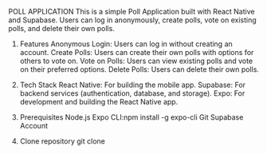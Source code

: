 POLL APPLICATION
This is a simple Poll Application built with React Native and Supabase. Users can log in anonymously, create polls, vote on existing polls, and delete their own polls.
1) Features
Anonymous Login: Users can log in without creating an account.
Create Polls: Users can create their own polls with options for others to vote on.
Vote on Polls: Users can view existing polls and vote on their preferred options.
Delete Polls: Users can delete their own polls.

2) Tech Stack
React Native: For building the mobile app.
Supabase: For backend services (authentication, database, and storage).
Expo: For development and building the React Native app.

3) Prerequisites
   Node.js
   Expo CLI:npm install -g expo-cli
   Git
   Supabase Account
4) Clone repository
   git clone 

